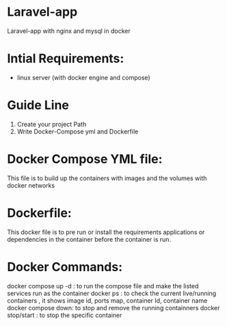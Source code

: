 # Laravel-app
Laravel-app with nginx and mysql in docker


# Intial Requirements:

- linux server (with docker engine and compose)


# Guide Line


1. Create your project Path
2. Write Docker-Compose yml and Dockerfile

# Docker Compose YML file:
This file is to build up the containers with images and the volumes with docker networks

# Dockerfile:
This docker file is to pre run or install the requirements applications or dependencies in the container before the container is run.


# Docker Commands:

docker compose up -d : to run the compose file and make the listed services run as the container
docker ps : to check the current live/running containers , it shows image id, ports map, container Id, container name
docker compose down: to stop and remove the running containners
docker stop/start <containerID> : to stop the specific container 

